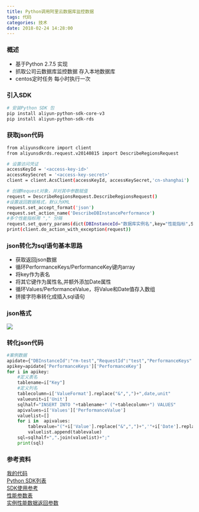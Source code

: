 ```yaml
---
title: Python调用阿里云数据库监控数据
tags: 代码
categories: 技术
date: 2018-02-24 14:28:00
---
```

### 概述
* 基于Python 2.7.5 实现
* 抓取公司云数据库监控数据 存入本地数据库
* centos定时任务 每小时执行一次

<!-- more -->

### 引入SDK 
```bash
# 安装Python SDK 包
pip install aliyun-python-sdk-core-v3
pip install aliyun-python-sdk-rds
```

### 获取json代码
```bash
from aliyunsdkcore import client
from aliyunsdkrds.request.v20140815 import DescribeRegionsRequest

# 设置访问凭证
accessKeyId = '<access-key-id>'
accessKeySecret = '<access-key-secret>'
client = client.AcsClient(accessKeyId, accessKeySecret,'cn-shanghai')

# 创建Request对象，并对其中参数赋值
request = DescribeRegionsRequest.DescribeRegionsRequest()
#设置返回数据格式，默认为XML
request.set_accept_format('json')
request.set_action_name('DescribeDBInstancePerformance')
#多个性能指标用 "," 分隔
request.set_query_params(dict(DBInstanceId="数据库实例名",key="性能指标",StartTime="2018-02-22T05:00Z",EndTime="2018-02-22T15:00Z"))
print(client.do_action_with_exception(request))
```
### json转化为sql语句基本思路
* 获取返回json数据
* 循环PerformanceKeys/PerformanceKey键内array
* 将key作为表名
* 将其它键作为属性名,并额外添加Date属性
* 循环Values/PerformanceValue，将Value和Date值存入数组
* 拼接字符串转化成插入sql语句

### json格式
![](https://ws1.sinaimg.cn/large/006Xrlj6gy1forhayuth9j30hj0fbt8z.jpg)

### 转化json代码
```python
#案例数据
apidate={"DBInstanceId":"rm-test","RequestId":"test","PerformanceKeys":{"PerformanceKey":[{"Values":{"PerformanceValue":[{"Value":"2624&415&5&0&2204","Date":"2018-02-23T08:00:32Z"},{"Value":"2624&415&5&0&2204","Date":"2018-02-23T08:05:32Z"},{"Value":"2624&415&5&0&2204","Date":"2018-02-23T08:10:32Z"},{"Value":"2624&415&5&0&2204","Date":"2018-02-23T08:15:32Z"},{"Value":"2624&415&5&0&2204","Date":"2018-02-23T08:20:33Z"},{"Value":"2624&415&5&0&2204","Date":"2018-02-23T08:25:33Z"}]},"Key":"MySQL_DetailedSpaceUsage","Unit":"MB","ValueFormat":"ins_size&data_size&log_size&tmp_size&other_size"},{"Values":{"PerformanceValue":[{"Value":"0.28","Date":"2018-02-23T08:00:32Z"},{"Value":"0.26","Date":"2018-02-23T08:05:32Z"},{"Value":"0.26","Date":"2018-02-23T08:10:32Z"},{"Value":"0.38","Date":"2018-02-23T08:15:32Z"},{"Value":"0.28","Date":"2018-02-23T08:20:33Z"},{"Value":"0.36","Date":"2018-02-23T08:25:33Z"}]},"Key":"MySQL_IOPS","Unit":"int","ValueFormat":"io"}]},"EndTime":"2018-02-23T09:41Z","StartTime":"2018-02-23T08:00Z","Engine":"MySQL"}
apikey=apidate['PerformanceKeys']['PerformanceKey']
for i in apikey:
    #定义表名
    tablename=i["Key"]
    #定义列名
    tablecolumn=i['ValueFormat'].replace("&",",")+",date,unit"
    valueunit=i['Unit']
    sqlhalf="INSERT INTO "+tablename+" ("+tablecolumn+") VALUES"
    apivalues=i['Values']['PerformanceValue']
    valuelist=[]
    for i in  apivalues:
        tablevalue="("+i['Value'].replace("&",",")+",'"+i['Date'].replace("T"," ").replace("Z"," ")+"','"+valueunit+"')"
        valuelist.append(tablevalue)
    sql=sqlhalf+",".join(valuelist)+";"
    print(sql)
```

### 参考资料
[我的代码](https://github.com/Lianyi-xz/shell/blob/master/aliyun_rds.py)  
[Python SDK列表](https://help.aliyun.com/document_detail/30003.html)  
[SDK使用参考](https://helpcdn.aliyun.com/document_detail/42700.html?spm=a2c4g.11186623.6.608.Sp66kt)  
[性能参数表](https://help.aliyun.com/document_detail/26316.html?spm=a2c4g.11186623.6.936.jeShyh)   
[实例性能数据返回参数](https://help.aliyun.com/document_detail/26280.html?spm=a2c4g.11186623.6.910.lsLvHa)
